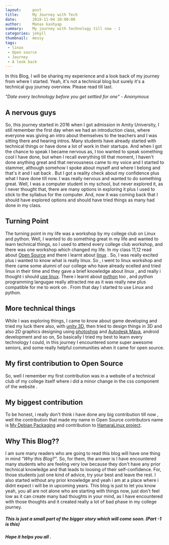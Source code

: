```yaml
---
layout:     post
title:      My Journey with Tech
date:       2018-11-04 20:00:00
author:     Manas kashyap
summary:    My journey with technology till now - 1
categories: jekyll
thumbnail:  messy
tags:
 - linux
 - Open source
 - Journey
 - A look back
---
```

In this Blog, I will be sharing my experience and a look back of my journey from where I started.
Yeah, it's not a technical blog but surely it's a technical guy journey overview. 
Please read till last.

*"Date every technology before you get settled for one" - Anonymous* 

## A nervous guys

So, this journey started in 2016 when I got admission in Amity University, I still remember the first day when we had an introduction class, where everyone was giving an intro about themselves to the teachers and I was sitting there and hearing intros. Many students have already started with technical things or have done a lot of work in their startups. And when I got the chance to speak I became nervous as, I too wanted to speak something cool I have done, but when I recall everything till that moment, I haven't done anything great and that nervousness came to my voice and I started to stammer, although somehow I spoke about myself and where I belong and that's it and I sat back .
But I got a reality check about my confidence plus what I have done till now. I was really nervous and wanted to do something great. Well, I was a computer student in my school, but never explored it, as I never thought that, there are many options in exploring it plus I used to stick to the syllabus for the computer. And, now it was coming back that I should have explored options and should have tried things as many had done in my class.

## Turning Point

The turning point in my life was a workshop by my college club on Linux and python. Well, I wanted to do something great in my life and wanted to learn technical things, so I used to attend every college club workshop, and there was one workshop which changed my life. In my class 11,12 read about [Open Source][1] and there i learnt about [linux][2] . So, I was really excited plus i wanted to know what is really linux. So , i went to linux workshop and there came some alumni of our college who have already ecelled and tried linux in their time and they gave a brief knowledge about linux , and really i thought i should [use linux][3]. There i learnt about [python][4] too , and python programming langugae really attracted me as it was really new plus compatible for me to work on .
From that day I started to use Linux and python.

## More technical things 

While I was exploring things, I came to know about game developing and tried my luck there also, with [unity 3D][5], then tried to design things in 3D and also 2D graphics designing using [photoshop][6] and [Autodesk Maya][7], android development and so on,  So basically I tried my best to learn every technology I could, in this journey I encountered some super awesome seniors, and some really helpful communities when it came for open source.

## My first contribution to Open Source 

So, well I remember my first contribution was in a website of a technical club of my college itself where i did a minor change in the css component of the website . 

## My biggest contribution 

To be honest, i really don't think i have done any big contribution till now , well the contribution that made my name in Open Source contributors name is [My Debian Packaging][8] and contribution to [HamaraLinux project][9]. 

## Why This Blog??

I am sure many readers who are going to read this blog will have one thing in mind *"Why this Blog?"*. So, for them, the answer is I have encountered many students who are feeling very low because they don't have any prior technical knowledge and that leads to loosing of their self-confidence.
For, those students just one kind of advice, try your best and leave the rest. I also started without any prior knowledge and yeah i am at a place where i didnt expect i will be in upcoming years. 
This blog is just to let you know yeah, you all are not alone who are starting with things now, just don't feel low as it can create many bad thoughts in your mind, as I have encountered with those thoughts and it created really a lot of bad phase in my college journey.

##### This is just a small part of the bigger story which will come soon. (Part -1 is this) 
##### Hope it helps you all . 


[1]: https://whatis.techtarget.com/definition/open-source
[2]: https://www.linux.org/
[3]: https://manas-kashyap.github.io/jekyll/2018/11/03/Why-linux/
[4]: https://www.python.org/
[5]: https://unity3d.com/
[6]: https://www.photoshop.com/
[7]: https://www.autodesk.com/education/free-software/maya
[8]: http://wiki.debian.org/ManasKashyap
[9]: http://hamaralinux.org 
